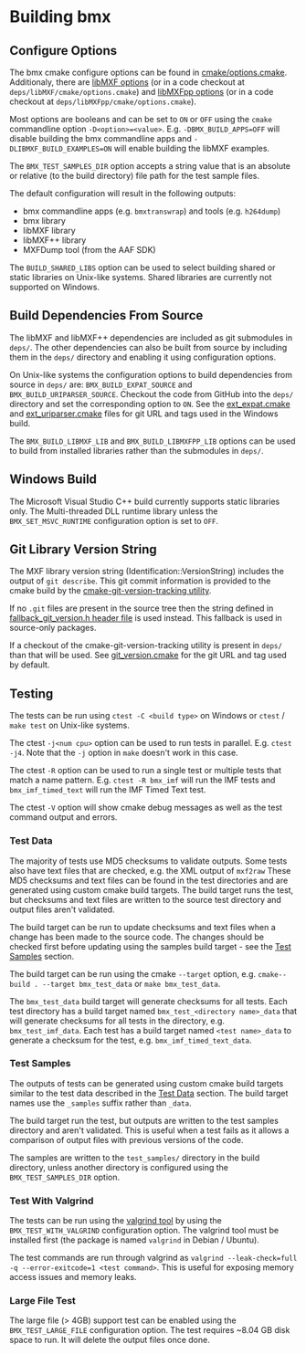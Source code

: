 # Building bmx

## Configure Options

The bmx cmake configure options can be found in [cmake/options.cmake](../cmake/options.cmake). Additionaly, there are [libMXF options](https://github.com/bbc/libMXF/cmake/options.cmake) (or in a code checkout at `deps/libMXF/cmake/options.cmake`) and [libMXFpp options](https://github.com/bbc/libMXFpp/cmake/options.cmake) (or in a code checkout at `deps/libMXFpp/cmake/options.cmake`).

Most options are booleans and can be set to `ON` or `OFF` using the `cmake` commandline option `-D<option>=<value>`. E.g. `-DBMX_BUILD_APPS=OFF` will disable building the bmx commandline apps and `-DLIBMXF_BUILD_EXAMPLES=ON` will enable building the libMXF examples.

The `BMX_TEST_SAMPLES_DIR` option accepts a string value that is an absolute or relative (to the build directory) file path for the test sample files.

The default configuration will result in the following outputs:

- bmx commandline apps (e.g. `bmxtranswrap`) and tools (e.g. `h264dump`)
- bmx library
- libMXF library
- libMXF++ library
- MXFDump tool (from the AAF SDK)

The `BUILD_SHARED_LIBS` option can be used to select building shared or static libraries on Unix-like systems. Shared libraries are currently not supported on Windows.

## Build Dependencies From Source

The libMXF and libMXF++ dependencies are included as git submodules in `deps/`. The other dependencies can also be built from source by including them in the `deps/` directory and enabling it using configuration options.

On Unix-like systems the configuration options to build dependencies from source in `deps/` are: `BMX_BUILD_EXPAT_SOURCE` and `BMX_BUILD_URIPARSER_SOURCE`. Checkout the code from GitHub into the `deps/` directory and set the corresponding option to `ON`. See the [ext_expat.cmake](../cmake/ext_expat.cmake) and [ext_uriparser.cmake](../cmake/ext_uriparser.cmake) files for git URL and tags used in the Windows build.

The `BMX_BUILD_LIBMXF_LIB` and `BMX_BUILD_LIBMXFPP_LIB` options can be used to build from installed libraries rather than the submodules in `deps/`.

## Windows Build

The Microsoft Visual Studio C++ build currently supports static libraries only. The Multi-threaded DLL runtime library unless the `BMX_SET_MSVC_RUNTIME` configuration option is set to `OFF`.

## Git Library Version String

The MXF library version string (Identification::VersionString) includes the output of `git describe`. This git commit information is provided to the cmake build by the [cmake-git-version-tracking utility](https://github.com/andrew-hardin/cmake-git-version-tracking.git).

If no `.git` files are present in the source tree then the string defined in [fallback_git_version.h header file](../fallback_git_version.h) is used instead. This fallback is used in source-only packages.

If a checkout of the cmake-git-version-tracking utility is present in `deps/` than that will be used. See [git_version.cmake](../cmake/git_version.cmake) for the git URL and tag used by default.

## Testing

The tests can be run using `ctest -C <build type>` on Windows or `ctest` / `make test` on Unix-like systems.

The ctest `-j<num cpu>` option can be used to run tests in parallel. E.g. `ctest -j4`. Note that the `-j` option in `make` doesn't work in this case.

The ctest `-R` option can be used to run a single test or multiple tests that match a name pattern. E.g. `ctest -R bmx_imf` will run the IMF tests and `bmx_imf_timed_text` will run the IMF Timed Text test.

The ctest `-V` option will show cmake debug messages as well as the test command output and errors.

### Test Data

The majority of tests use MD5 checksums to validate outputs. Some tests also have text files that are checked, e.g. the XML output of `mxf2raw` These MD5 checksums and text files can be found in the test directories and are generated using custom cmake build targets. The build target runs the test, but checksums and text files are written to the source test directory and output files aren't validated.

The build target can be run to update checksums and text files when a change has been made to the source code. The changes should be checked first before updating using the samples build target - see the [Test Samples](#test-samples) section.

The build target can be run using the cmake `--target` option, e.g. `cmake--build . --target bmx_test_data` or `make bmx_test_data`.

The `bmx_test_data` build target will generate checksums for all tests. Each test directory has a build target named `bmx_test_<directory name>_data` that will generate checksums for all tests in the directory, e.g. `bmx_test_imf_data`. Each test has a build target named `<test name>_data` to generate a checksum for the test, e.g. `bmx_imf_timed_text_data`.

### Test Samples

The outputs of tests can be generated using custom cmake build targets similar to the test data described in the [Test Data](#test-data) section. The build target names use the `_samples` suffix rather than `_data`.

The build target run the test, but outputs are written to the test samples directory and aren't validated. This is useful when a test fails as it allows a comparison of output files with previous versions of the code.

The samples are written to the `test_samples/` directory in the build directory, unless another directory is configured using the `BMX_TEST_SAMPLES_DIR` option.

### Test With Valgrind

The tests can be run using the [valgrind tool](https://valgrind.org/) by using the `BMX_TEST_WITH_VALGRIND` configuration option. The valgrind tool must be installed first (the package is named `valgrind` in Debian / Ubuntu).

The test commands are run through valgrind as `valgrind --leak-check=full -q --error-exitcode=1 <test command>`. This is useful for exposing memory access issues and memory leaks.

### Large File Test

The large file (> 4GB) support test can be enabled using the `BMX_TEST_LARGE_FILE` configuration option. The test requires ~8.04 GB disk space to run. It will delete the output files once done.
